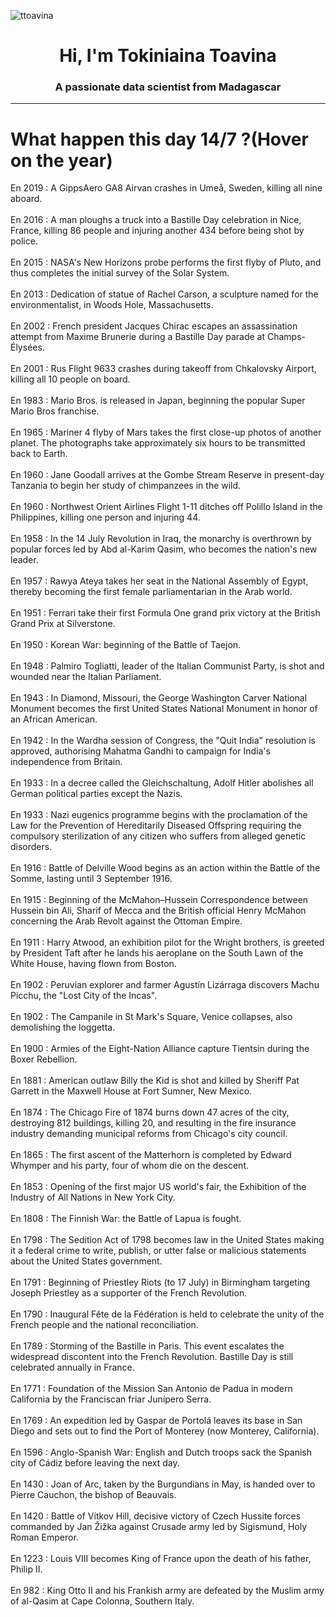 
<p align="left"> <img src="https://komarev.com/ghpvc/?username=ttoavina&label=Profile%20views&color=0e75b6&style=flat" alt="ttoavina" /> </p>
<h1 align="center">Hi, I'm Tokiniaina Toavina</h1>
<h3 align="center">A passionate data scientist from Madagascar</h3>
    
<hr/>
<h1> What happen this day 14/7 ?(Hover on the year)</h1>

En 2019 : A GippsAero GA8 Airvan crashes in Umeå, Sweden, killing all nine aboard.
<br/><br/>
En 2016 : A man ploughs a truck into a Bastille Day celebration in Nice, France, killing 86 people and injuring another 434 before being shot by police.
<br/><br/>
En 2015 : NASA's New Horizons probe performs the first flyby of Pluto, and thus completes the initial survey of the Solar System.
<br/><br/>
En 2013 : Dedication of statue of Rachel Carson, a sculpture named for the environmentalist, in Woods Hole, Massachusetts.
<br/><br/>
En 2002 : French president Jacques Chirac escapes an assassination attempt from Maxime Brunerie during a Bastille Day parade at Champs-Élysées.
<br/><br/>
En 2001 : Rus Flight 9633 crashes during takeoff from Chkalovsky Airport, killing all 10 people on board.
<br/><br/>
En 1983 : Mario Bros. is released in Japan, beginning the popular Super Mario Bros franchise.
<br/><br/>
En 1965 : Mariner 4 flyby of Mars takes the first close-up photos of another planet. The photographs take approximately six hours to be transmitted back to Earth.
<br/><br/>
En 1960 : Jane Goodall arrives at the Gombe Stream Reserve in present-day Tanzania to begin her study of chimpanzees in the wild.
<br/><br/>
En 1960 : Northwest Orient Airlines Flight 1-11 ditches off Polillo Island in the Philippines, killing one person and injuring 44.
<br/><br/>
En 1958 : In the 14 July Revolution in Iraq, the monarchy is overthrown by popular forces led by Abd al-Karim Qasim, who becomes the nation's new leader.
<br/><br/>
En 1957 : Rawya Ateya takes her seat in the National Assembly of Egypt, thereby becoming the first female parliamentarian in the Arab world.
<br/><br/>
En 1951 : Ferrari take their first Formula One grand prix victory at the British Grand Prix at Silverstone.
<br/><br/>
En 1950 : Korean War: beginning of the Battle of Taejon.
<br/><br/>
En 1948 : Palmiro Togliatti, leader of the Italian Communist Party, is shot and wounded near the Italian Parliament.
<br/><br/>
En 1943 : In Diamond, Missouri, the George Washington Carver National Monument becomes the first United States National Monument in honor of an African American.
<br/><br/>
En 1942 : In the Wardha session of Congress, the "Quit India" resolution is approved, authorising Mahatma Gandhi to campaign for India's independence from Britain.
<br/><br/>
En 1933 : In a decree called the Gleichschaltung, Adolf Hitler abolishes all German political parties except the Nazis.
<br/><br/>
En 1933 : Nazi eugenics programme begins with the proclamation of the Law for the Prevention of Hereditarily Diseased Offspring requiring the compulsory sterilization of any citizen who suffers from alleged genetic disorders.
<br/><br/>
En 1916 : Battle of Delville Wood begins as an action within the Battle of the Somme, lasting until 3 September 1916.
<br/><br/>
En 1915 : Beginning of the McMahon–Hussein Correspondence between Hussein bin Ali, Sharif of Mecca and the British official Henry McMahon concerning the Arab Revolt against the Ottoman Empire.
<br/><br/>
En 1911 : Harry Atwood, an exhibition pilot for the Wright brothers, is greeted by President Taft after he lands his aeroplane on the South Lawn of the White House, having flown from Boston.
<br/><br/>
En 1902 : Peruvian explorer and farmer Agustín Lizárraga discovers Machu Picchu, the "Lost City of the Incas".
<br/><br/>
En 1902 : The Campanile in St Mark's Square, Venice collapses, also demolishing the loggetta.
<br/><br/>
En 1900 : Armies of the Eight-Nation Alliance capture Tientsin during the Boxer Rebellion.
<br/><br/>
En 1881 : American outlaw Billy the Kid is shot and killed by Sheriff Pat Garrett in the Maxwell House at Fort Sumner, New Mexico.
<br/><br/>
En 1874 : The Chicago Fire of 1874 burns down 47 acres of the city, destroying 812 buildings, killing 20, and resulting in the fire insurance industry demanding municipal reforms from Chicago's city council.
<br/><br/>
En 1865 : The first ascent of the Matterhorn is completed by Edward Whymper and his party, four of whom die on the descent.
<br/><br/>
En 1853 : Opening of the first major US world's fair, the Exhibition of the Industry of All Nations in New York City.
<br/><br/>
En 1808 : The Finnish War: the Battle of Lapua is fought.
<br/><br/>
En 1798 : The Sedition Act of 1798 becomes law in the United States making it a federal crime to write, publish, or utter false or malicious statements about the United States government.
<br/><br/>
En 1791 : Beginning of Priestley Riots (to 17 July) in Birmingham targeting Joseph Priestley as a supporter of the French Revolution.
<br/><br/>
En 1790 : Inaugural Fête de la Fédération is held to celebrate the unity of the French people and the national reconciliation.
<br/><br/>
En 1789 : Storming of the Bastille in Paris. This event escalates the widespread discontent into the French Revolution. Bastille Day is still celebrated annually in France.
<br/><br/>
En 1771 : Foundation of the Mission San Antonio de Padua in modern California by the Franciscan friar Junípero Serra.
<br/><br/>
En 1769 : An expedition led by Gaspar de Portolá leaves its base in San Diego and sets out to find the Port of Monterey (now Monterey, California).
<br/><br/>
En 1596 : Anglo-Spanish War: English and Dutch troops sack the Spanish city of Cádiz before leaving the next day.
<br/><br/>
En 1430 : Joan of Arc, taken by the Burgundians in May, is handed over to Pierre Cauchon, the bishop of Beauvais.
<br/><br/>
En 1420 : Battle of Vítkov Hill, decisive victory of Czech Hussite forces commanded by Jan Žižka against Crusade army led by Sigismund, Holy Roman Emperor.
<br/><br/>
En 1223 : Louis VIII becomes King of France upon the death of his father, Philip II.
<br/><br/>
En 982 : King Otto II and his Frankish army are defeated by the Muslim army of al-Qasim at Cape Colonna, Southern Italy.
<br/><br/>

